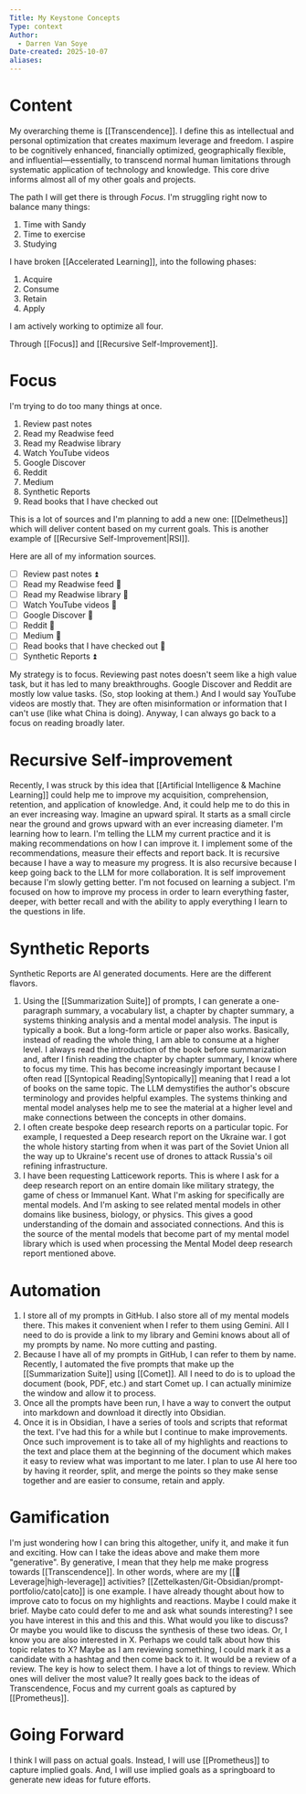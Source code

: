 ```yaml
---
Title: My Keystone Concepts
Type: context
Author:
  - Darren Van Soye
Date-created: 2025-10-07
aliases:
---
```

# Content

My overarching theme is [[Transcendence]]. I define this as intellectual and personal optimization that creates maximum leverage and freedom. I aspire to be cognitively enhanced, financially optimized, geographically flexible, and influential—essentially, to transcend normal human limitations through systematic application of technology and knowledge. This core drive informs almost all of my other goals and projects.

The path I will get there is through _Focus_. I'm struggling right now to balance many things:

1. Time with Sandy 
2. Time to exercise 
3. Studying 

I have broken [[Accelerated Learning]], into the following phases:

1. Acquire 
2. Consume 
3. Retain 
4. Apply

I am actively working to optimize all four.

Through [[Focus]] and [[Recursive Self-Improvement]].

# Focus

I'm trying to do too many things at once.

1. Review past notes 
2. Read my Readwise feed
3. Read my Readwise library 
4. Watch YouTube videos 
5. Google Discover 
6. Reddit 
7. Medium 
8. Synthetic Reports 
9. Read books that I have checked out

This is a lot of sources and I'm planning to add a new one: [[Delmetheus]] which will deliver content based on my current goals. This is another example of [[Recursive Self-Improvement|RSI]].

Here are all of my information sources.

- [ ] Review past notes ⏫ 
- [ ] Read my Readwise feed 🔼 
- [ ] Read my Readwise library 🔼 
- [ ] Watch YouTube videos 🔽 
- [ ] Google Discover 🔽 
- [ ] Reddit 🔽 
- [ ] Medium 🔽 
- [ ] Read books that I have checked out 🔼 
- [ ] Synthetic Reports ⏫ 

My strategy is to focus. Reviewing past notes doesn't seem like a high value task, but it has led to many breakthroughs. Google Discover and Reddit are mostly low value tasks. (So, stop looking at them.) And I would say YouTube videos are mostly that. They are often misinformation or information that I can't use (like what China is doing). Anyway, I can always go back to a focus on reading broadly later.

# Recursive Self-improvement 

Recently, I was struck by this idea that [[Artificial Intelligence & Machine Learning]] could help me to improve my acquisition, comprehension, retention, and application of knowledge. And, it could help me to do this in an ever increasing way. Imagine an upward spiral. It starts as a small circle near the ground and grows upward with an ever increasing diameter. I'm learning how to learn. I'm telling the LLM my current practice and it is making recommendations on how I can improve it. I implement some of the recommendations, measure their effects and report back. It is recursive because I have a way to measure my progress. It is also recursive because I keep going back to the LLM for more collaboration. It is self improvement because I'm slowly getting better. I'm not focused on learning a subject. I'm focused on how to improve my process in order to learn everything faster, deeper, with better recall and with the ability to apply everything I learn to the questions in life.

# Synthetic Reports

Synthetic Reports are AI generated documents. Here are the different flavors.

1. Using the [[Summarization Suite]] of prompts, I can generate a one-paragraph summary, a vocabulary list, a chapter by chapter summary, a systems thinking analysis and a mental model analysis. The input is typically a book. But a long-form article or paper also works. Basically, instead of reading the whole thing, I am able to consume at a higher level. I always read the introduction of the book before summarization and, after I finish reading the chapter by chapter summary, I know where to focus my time. This has become increasingly important because I often read [[Syntopical Reading|Syntopically]] meaning that I read a lot of books on the same topic. The LLM demystifies the author's obscure terminology and provides helpful examples. The systems thinking and mental model analyses help me to see the material at a higher level and make connections between the concepts in other domains. 
2. I often create bespoke deep research reports on a particular topic. For example, I requested a Deep research report on the Ukraine war. I got the whole history starting from when it was part of the Soviet Union all the way up to Ukraine's recent use of drones to attack Russia's oil refining infrastructure.
3. I have been requesting Latticework reports. This is where I ask for a deep research report on an entire domain like military strategy, the game of chess or Immanuel Kant. What I'm asking for specifically are mental models. And I'm asking to see related mental models in other domains like business, biology, or physics. This gives a good understanding of the domain and associated connections. And this is the source of the mental models that become part of my mental model library which is used when processing the Mental Model deep research report mentioned above.

# Automation 

1. I store all of my prompts in GitHub. I also store all of my mental models there. This makes it convenient when I refer to them using Gemini. All I need to do is provide a link to my library and Gemini knows about all of my prompts by name. No more cutting and pasting.
2. Because I have all of my prompts in GitHub, I can refer to them by name. Recently, I automated the five prompts that make up the  [[Summarization Suite]] using [[Comet]]. All I need to do is to upload the document (book, PDF, etc.) and start Comet up. I can actually minimize the window and allow it to process.
3. Once all the prompts have been run, I have a way to convert the output into markdown and download it directly into Obsidian.
4. Once it is in Obsidian, I have a series of tools and scripts that reformat the text. I've had this for a while but I continue to make improvements. Once such improvement is to take all of my highlights and reactions to the text and place them at the beginning of the document which makes it easy to review what was important to me later. I plan to use AI here too by having it reorder, split, and merge the points so they make sense together and are easier to consume, retain and apply.

# Gamification

I'm just wondering how I can bring this altogether, unify it, and make it fun and exciting. How can I take the ideas above and make them more "generative". By generative, I mean that they help me make progress towards [[Transcendence]]. In other words, where are my [[🧩Leverage|high-leverage]] activities? [[Zettelkasten/Git-Obsidian/prompt-portfolio/cato|cato]] is one example. I have already thought about how to improve cato to focus on my highlights and reactions. Maybe I could make it brief. Maybe cato could defer to me and ask what sounds interesting? I see you have interest in this and this and this. What would you like to discuss? Or maybe you would like to discuss the synthesis of these two ideas. Or, I know you are also interested in X. Perhaps we could talk about how this topic relates to X? Maybe as I am reviewing something, I could mark it as a candidate with a hashtag and then come back to it. It would be a review of a review. The key is how to select them. I have a lot of things to review. Which ones will deliver the most value? It really goes back to the ideas of Transcendence, Focus and my current goals as captured by [[Prometheus]].

# Going Forward

I think I will pass on actual goals. Instead, I will use [[Prometheus]] to capture implied goals. And, I will use implied goals as a springboard to generate new ideas for future efforts. 